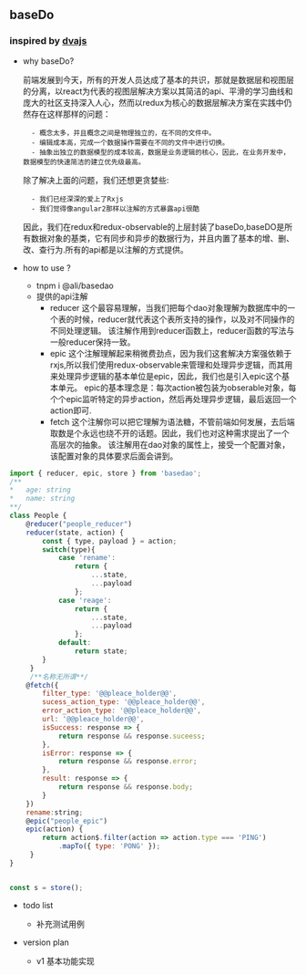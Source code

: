 ## baseDo

### inspired by [dvajs](https://github.com/dvajs)



- why baseDo?

   前端发展到今天，所有的开发人员达成了基本的共识，那就是数据层和视图层的分离，以react为代表的视图层解决方案以其简洁的api、平滑的学习曲线和庞大的社区支持深入人心，然而以redux为核心的数据层解决方案在实践中仍然存在这样那样的问题：

        - 概念太多，并且概念之间是物理独立的，在不同的文件中。
        - 编辑成本高，完成一个数据操作需要在不同的文件中进行切换。 
        - 抽象出独立的数据模型的成本较高，数据是业务逻辑的核心，因此，在业务开发中，数据模型的快速简洁的建立优先级最高。

   除了解决上面的问题，我们还想更贪婪些:

        - 我们已经深深的爱上了Rxjs
        - 我们觉得像angular2那样以注解的方式暴露api很酷

   因此，我们在redux和redux-observable的上层封装了baseDo,baseDO是所有数据对象的基类，它有同步和异步的数据行为，并且内置了基本的增、删、改、查行为.所有的api都是以注解的方式提供。

- how to use ?

   - tnpm i @ali/basedao
   - 提供的api注解
        - reducer
            这个最容易理解，当我们把每个dao对象理解为数据库中的一个表的时候，reducer就代表这个表所支持的操作，以及对不同操作的不同处理逻辑。
            该注解作用到reducer函数上，reducer函数的写法与一般reducer保持一致。
        - epic
            这个注解理解起来稍微费劲点，因为我们这套解决方案强依赖于rxjs,所以我们使用redux-observable来管理和处理异步逻辑，而其用来处理异步逻辑的基本单位是epic，因此，我们也是引入epic这个基本单元。
            epic的基本理念是：每次action被包装为obserable对象，每个个epic监听特定的异步action，然后再处理异步逻辑，最后返回一个action即可.
        - fetch
            这个注解你可以把它理解为语法糖，不管前端如何发展，去后端取数是个永远也绕不开的话题。因此，我们也对这种需求提出了一个高层次的抽象。
            该注解用在dao对象的属性上，接受一个配置对象，该配置对象的具体要求后面会讲到。
   
```js
import { reducer, epic, store } from 'basedao';
/**
*   age: string
*   name: string
**/
class People {
    @reducer("people_reducer")
    reducer(state, action) { 
        const { type, payload } = action;
        switch(type){
            case 'rename':
                return {
                    ...state,
                    ...payload
                };
            case 'reage':
                return {
                    ...state,
                    ...payload
                };
            default:
                return state;
        }
     }
     /**名称无所谓**/
    @fetch({
        filter_type: '@@pleace_holder@@',
        sucess_action_type: '@@pleace_holder@@',
        error_action_type: '@@pleace_holder@@',
        url: '@@pleace_holder@@',
        isSuccess: response => {
            return response && response.suceess;
        },
        isError: response => {
            return response && response.error;
        },
        result: response => {
            return response && response.body;
        }
    })
    rename:string;
    @epic("people_epic")
    epic(action) { 
        return action$.filter(action => action.type === 'PING')
            .mapTo({ type: 'PONG' });
     }
}


const s = store();


```



- todo list
   - 补充测试用例

- version plan
   - v1 基本功能实现
  